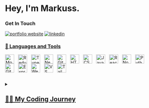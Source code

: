 
<!--
**LukaTm/LukaTm** is a ✨ _special_ ✨ repository because its `README.md` (this file) appears on your GitHub profile.

Here are some ideas to get you started:

- 🔭 I’m currently working on ...
- 🌱 I’m currently learning ...
- 👯 I’m looking to collaborate on ...
- 🤔 I’m looking for help with ...
- 💬 Ask me about ...
- 📫 How to reach me: ...
- 😄 Pronouns: ...
- ⚡ Fun fact: ...
-->
#  Hey, I'm Markuss.

### Get In Touch
<p align="left">
   <a href="">
      <img alt="portfolio website" title="Portfolio" src="https://img.shields.io/badge/portfolio-0A0A0A?style=for-the-badge&logo=dev.to&logoColor=white" /></a> 
   <a href="https://www.linkedin.com/in/markuss-luka%C5%A1ins-890180282/" target="_blank">
      <img alt="linkedin" src="https://img.shields.io/badge/LinkedIn-0077B5?style=for-the-badge&logo=linkedin&logoColor=white">
</p>


### 🧰 Languages and Tools

<img align="left" alt="Mongodb" width="30px" style="padding-right:10px;" src="https://cdn.jsdelivr.net/gh/devicons/devicon/icons/mongodb/mongodb-plain-wordmark.svg"/>
<img align="left" alt="Redux" width="30px" style="padding-right:10px;" src="https://cdn.jsdelivr.net/gh/devicons/devicon/icons/redux/redux-original.svg" />
<img align="left" alt="TypeScript" width="30px" style="padding-right:10px;" src="https://cdn.jsdelivr.net/gh/devicons/devicon/icons/typescript/typescript-plain.svg" />
<img align="left" alt="Next.js" width="30px" style="padding-right:10px;" src="https://cdn.jsdelivr.net/gh/devicons/devicon/icons/nextjs/nextjs-original.svg" />
<img align="left" alt="Git" width="30px" style="padding-right:10px;" src="https://cdn.jsdelivr.net/gh/devicons/devicon/icons/git/git-original.svg" />
<img align="left" alt="HTML" width="30px" style="padding-right:10px;" src="https://cdn.jsdelivr.net/gh/devicons/devicon/icons/html5/html5-plain.svg" />
<img align="left" alt="CSS" width="30px" style="padding-right:10px;" src="https://cdn.jsdelivr.net/gh/devicons/devicon/icons/css3/css3-plain.svg" />
<img align="left" alt="JavaScript" width="30px" style="padding-right:10px;" src="https://cdn.jsdelivr.net/gh/devicons/devicon/icons/javascript/javascript-plain.svg" />
<img align="left" alt="React" width="30px" style="padding-right:10px;" src="https://cdn.jsdelivr.net/gh/devicons/devicon/icons/react/react-original.svg" />
<img align="left" alt="NodeJS" width="30px" style="padding-right:10px;" src="https://cdn.jsdelivr.net/gh/devicons/devicon/icons/nodejs/nodejs-original.svg" />
<img align="left" alt="Python" width="30px" style="padding-right:10px;" src="https://cdn.jsdelivr.net/gh/devicons/devicon/icons/python/python-plain.svg" />
<img align="left" alt="GitHub" width="30px" style="padding-right:10px;" src="https://cdn.jsdelivr.net/gh/devicons/devicon/icons/github/github-original.svg" />
<img align="left" alt="Express.js" width="30px" style="padding-right:10px;" src="https://cdn.jsdelivr.net/gh/devicons/devicon/icons/express/express-original.svg" />
<img align="left" alt="Webpack" width="30px" style="padding-right:10px;" src="https://cdn.jsdelivr.net/gh/devicons/devicon/icons/webpack/webpack-original.svg" />
<img align="left" alt="VS CODE" width="30px" style="padding-right:10px;" src="https://cdn.jsdelivr.net/gh/devicons/devicon/icons/vscode/vscode-original.svg" />
<img align="left" alt="Tailwind CSS" width="30px" style="padding-right:10px;" src="https://cdn.jsdelivr.net/gh/devicons/devicon/icons/tailwindcss/tailwindcss-plain.svg" />
<br />
<br />
<br />

#
<details>
 <summary><h2>👨‍💻 My Coding Journey</h2></summary>
My name is Markuss, and I am a Full-Stack developer. My first experience in programming began in 6th grade when I was introduced to Scratch. However, a classmate discouraged me, saying that pursuing a career in programming would be too difficult. As a result, I avoided it for a long time. It wasn't until 2022 that I started contemplating my career path and realized that my passion lay in computers and optimization.

I decided to give programming another chance and started with Python. Initially, I didn't think much of it, but I knew that building something meaningful required more than just a one-hour tutorial. So, I delved deeper and tackled challenging problems. It was when I successfully solved difficult problems and built useful applications like calculator, blackjack game, and snake game that I experienced a breakthrough. It felt incredibly rewarding.

From there, I embarked on various Python projects, including automation, web scraping, file reading, games, and quizzes. Eventually, I ventured into web development since it I've heard It's a skill you should have. However, after about three months of splitting my time between web development and Python, I had learned you should stick to one language and learn it well until you try other things. Thus, I decided to commit to web development. I did a bunch of tutorials from youtube, udemy courses and did a program called Odin Project which is project based. Learned basics of linux cli, git, HTML, CSS, JavaScript basics, then learned Intermediate HTML, CSS Concepts and did a Full JavaScript course. After that I learned Advanced HTML and CSS, learning animations and responsive design, then moving to doing a Full React course, also did 2 small react native projects. Then started learning backend technology, learning NodeJS, REST API, MonogDB, GraphQL. After learning and practing a bunch I build personal projects which are were interesting to me cause they were actually usefull for myself. Like Charades word generator with database and Transfer Spotify songs to YouTube songs which I created for myself.

After sticking to web development and bulding many kinds of projects, to deepen my understanding of the underlying principles, I pursued a computer science course called CS50. The course goes in depth in various fundamental concepts and principles of computer science, providing a comprehensive understanding of programming, algorithms, data structures, and more. I learned that acquiring knowledge in a lower-level programming language like C establishes a strong base understanding of the fundamental workings of computers and software. Understanding these foundational principles is beneficial as it facilitates learning other languages more easily in the future.

Currently, I am motivated by a strong desire for continuous improvement. I actively seek opportunities to enhance my coding skills and avoid complacency with easy or repetitive tasks. Challenging projects that push me beyond my comfort zone are what I strive for, as they provide valuable opportunities to acquire new skills and expertise. Embracing new concepts, techniques, and technologies is a top priority for me as I continue to expand my knowledge base and enhance my abilities.


